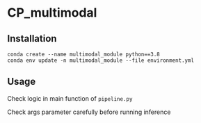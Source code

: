 # CP_multimodal

## Installation

```
conda create --name multimodal_module python==3.8
conda env update -n multimodal_module --file environment.yml
```

## Usage 

Check logic in main function of ```pipeline.py```

Check args parameter carefully before running inference
